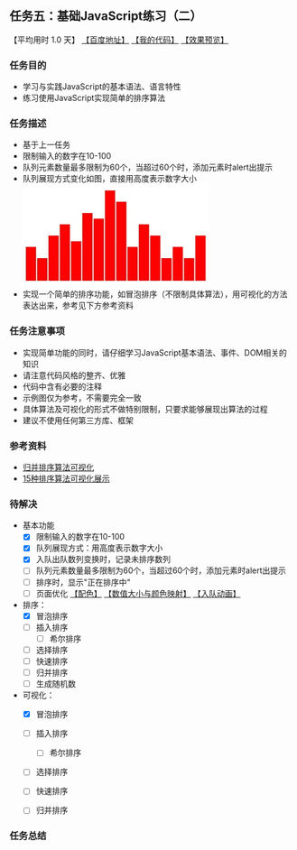 ## 任务五：基础JavaScript练习（二）
【平均用时 1.0 天】
[【百度地址】](http://ife.baidu.com/course/detail/id/105)
[【我的代码】](https://github.com/baoyuzhang/IFE2017/tree/master/IFE_binbin/IFE_binbin_task5)
[【效果预览】](https://baoyuzhang.github.io/IFE2017/IFE_binbin/IFE_binbin_task5/IFE_binbin_task5.html)

### 任务目的

- 学习与实践JavaScript的基本语法、语言特性
- 练习使用JavaScript实现简单的排序算法

### 任务描述

- 基于上一任务
- 限制输入的数字在10-100
- 队列元素数量最多限制为60个，当超过60个时，添加元素时alert出提示
- 队列展现方式变化如图，直接用高度表示数字大小
  ![](task_2_19_1.jpg)
- 实现一个简单的排序功能，如冒泡排序（不限制具体算法），用可视化的方法表达出来，参考见下方参考资料

### 任务注意事项

- 实现简单功能的同时，请仔细学习JavaScript基本语法、事件、DOM相关的知识
- 请注意代码风格的整齐、优雅
- 代码中含有必要的注释
- 示例图仅为参考，不需要完全一致
- 具体算法及可视化的形式不做特别限制，只要求能够展现出算法的过程
- 建议不使用任何第三方库、框架

### 参考资料
- [归并排序算法可视化](http://v.youku.com/v_show/id_XNTM1NTQxMDMy.html)
- [15种排序算法可视化展示](http://v.youku.com/v_show/id_XNjIwNTEzMTA0.html?from=y1.2-1-176.3.3-2.1-1-1-2-0)

### 待解决

- 基本功能
  - [x] 限制输入的数字在10-100
  - [x] 队列展现方式：用高度表示数字大小
  - [x] 入队出队数列变换时，记录未排序数列
  - [ ] 队列元素数量最多限制为60个，当超过60个时，添加元素时alert出提示
  - [ ] 排序时，显示"正在排序中"
  - [ ] 页面优化 [【配色】](http://smallstarz.com/baidutask-2017/binbinxueyuan/task5/task_1_5_1.html)  [【数值大小与颜色映射】](http://htmlpreview.github.io/?https://github.com/dirkmu404/baudu/blob/master/stage%202/task5/task5.html) [【入队动画】](https://ivylian.github.io/js_stepbystep/js05.html)

- 排序：
  - [x] 冒泡排序
  - [ ] 插入排序
    - [ ] 希尔排序
  - [ ] 选择排序
  - [ ] 快速排序
  - [ ] 归并排序
  - [ ] 生成随机数

- 可视化：
  - [x] 冒泡排序
  - [ ] 插入排序
    - [ ] 希尔排序
  - [ ] 选择排序
  - [ ] 快速排序
  - [ ] 归并排序


### 任务总结
